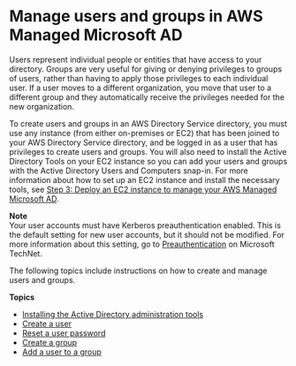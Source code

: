 # Manage users and groups in AWS Managed Microsoft AD<a name="ms_ad_manage_users_groups"></a>

Users represent individual people or entities that have access to your directory\. Groups are very useful for giving or denying privileges to groups of users, rather than having to apply those privileges to each individual user\. If a user moves to a different organization, you move that user to a different group and they automatically receive the privileges needed for the new organization\.

To create users and groups in an AWS Directory Service directory, you must use any instance \(from either on\-premises or EC2\) that has been joined to your AWS Directory Service directory, and be logged in as a user that has privileges to create users and groups\. You will also need to install the Active Directory Tools on your EC2 instance so you can add your users and groups with the Active Directory Users and Computers snap\-in\. For more information about how to set up an EC2 instance and install the necessary tools, see [Step 3: Deploy an EC2 instance to manage your AWS Managed Microsoft AD](microsoftadbasestep3.md)\.

**Note**  
Your user accounts must have Kerberos preauthentication enabled\. This is the default setting for new user accounts, but it should not be modified\. For more information about this setting, go to [Preauthentication](http://technet.microsoft.com/en-us/library/cc961961.aspx) on Microsoft TechNet\.

The following topics include instructions on how to create and manage users and groups\. 

**Topics**
+ [Installing the Active Directory administration tools](ms_ad_install_ad_tools.md)
+ [Create a user](ms_ad_manage_users_groups_create_user.md)
+ [Reset a user password](ms_ad_manage_users_groups_reset_password.md)
+ [Create a group](ms_ad_manage_users_groups_create_group.md)
+ [Add a user to a group](ms_ad_manage_users_groups_add_user_to_group.md)